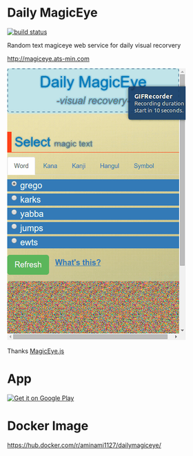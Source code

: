# Daily MagicEye

[![build status](https://travis-ci.org/atsmin/dailymagiceye.svg?branch=master)](https://travis-ci.org/atsmin/dailymagiceye)

Random text magiceye web service for daily visual recorvery

http://magiceye.ats-min.com

![capture](https://raw.githubusercontent.com/atsmin/dailymagiceye/master/dailymagiceye/assets/images/capture.gif)

Thanks [MagicEye.js](http://peeinears.github.io/MagicEye.js/)

# App

<a href="https://play.google.com/store/apps/details?id=com.ionicframework.todo251904&amp;hl=ja&amp;utm_source=global_co&amp;utm_medium=prtnr&amp;utm_content=Mar2515&amp;utm_campaign=PartBadge&amp;pcampaignid=MKT-Other-global-all-co-prtnr-py-PartBadge-Mar2515-1" target="_blank"><img src="https://play.google.com/intl/en_us/badges/images/generic/en-play-badge.png" alt="Get it on Google Play" width="300" /></a>

# Docker Image

https://hub.docker.com/r/aminami1127/dailymagiceye/
